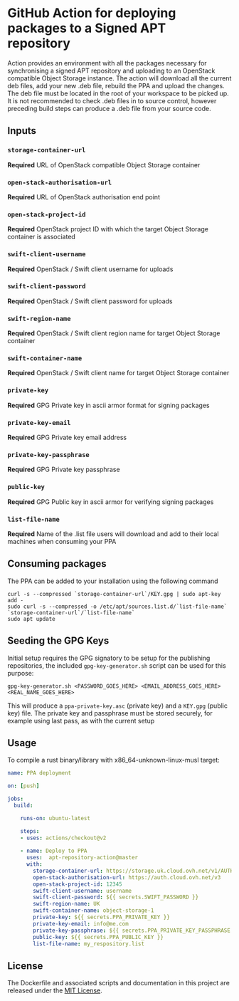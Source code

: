 # GitHub Action for deploying packages to a Signed APT repository

Action provides an environment with all the packages necessary for synchronising a signed APT repository and uploading to an OpenStack compatible Object Storage instance.
The action will download all the current deb files, add your new .deb file, rebuild the PPA and upload the changes. The deb file must be located in the root of your workspace to be picked up.
It is not recommended to check .deb files in to source control, however preceding build steps can produce a .deb file from your source code.

## Inputs

### `storage-container-url`
**Required** URL of OpenStack compatible Object Storage container
### `open-stack-authorisation-url`
**Required** URL of OpenStack authorisation end point
### `open-stack-project-id`
**Required** OpenStack project ID with which the target Object Storage container is associated
### `swift-client-username`
**Required** OpenStack / Swift client username for uploads
### `swift-client-password`
**Required** OpenStack / Swift client password for uploads
### `swift-region-name`
**Required** OpenStack / Swift client region name for target Object Storage container
### `swift-container-name`
**Required** OpenStack / Swift client name for target Object Storage container
### `private-key`
**Required** GPG Private key in ascii armor format for signing packages
### `private-key-email`
**Required** GPG Private key email address
### `private-key-passphrase`
**Required** GPG Private key passphrase
### `public-key`
**Required** GPG Public key in ascii armor for verifying signing packages
### `list-file-name`
**Required** Name of the .list file users will download and add to their local machines when consuming your PPA

## Consuming packages

The PPA can be added to your installation using the following command
```shell script
curl -s --compressed `storage-container-url`/KEY.gpg | sudo apt-key add -
sudo curl -s --compressed -o /etc/apt/sources.list.d/`list-file-name` `storage-container-url`/`list-file-name`
sudo apt update
```
## Seeding the GPG Keys

Initial setup requires the GPG signatory to be setup for the publishing repositories, the included `gpg-key-generator.sh` script can be used for this purpose:
```shell script
gpg-key-generator.sh <PASSWORD_GOES_HERE> <EMAIL_ADDRESS_GOES_HERE> <REAL_NAME_GOES_HERE>
``` 
This will produce a `ppa-private-key.asc` (private key) and a `KEY.gpg` (public key) file. The private key and passphrase must be stored securely, for example using last pass, as with the current setup

## Usage

To compile a rust binary/library with x86_64-unknown-linux-musl target:

```yaml
name: PPA deployment

on: [push]

jobs:
  build:

    runs-on: ubuntu-latest

    steps:
    - uses: actions/checkout@v2
      
    - name: Deploy to PPA
      uses:  apt-repository-action@master
      with:
        storage-container-url: https://storage.uk.cloud.ovh.net/v1/AUTH_12345/object-storage-1
        open-stack-authorisation-url: https://auth.cloud.ovh.net/v3
        open-stack-project-id: 12345
        swift-client-username: username
        swift-client-password: ${{ secrets.SWIFT_PASSWORD }}
        swift-region-name: UK
        swift-container-name: object-storage-1
        private-key: ${{ secrets.PPA_PRIVATE_KEY }}
        private-key-email: info@me.com
        private-key-passphrase: ${{ secrets.PPA_PRIVATE_KEY_PASSPHRASE }}
        public-key: ${{ secrets.PPA_PUBLIC_KEY }}
        list-file-name: my_respository.list
```

## License

The Dockerfile and associated scripts and documentation in this project are released under the [MIT License](LICENSE-MIT.txt).

